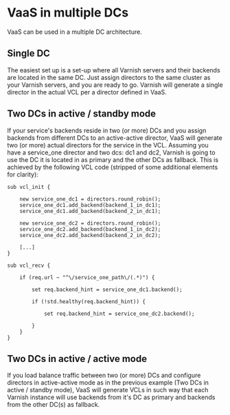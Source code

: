 VaaS in multiple DCs
====================
VaaS can be used in a multiple DC architecture.

Single DC
---------
The easiest set up is a set-up where all Varnish servers and their backends are located in the same DC. Just assign directors to the same cluster as your Varnish servers, and you are ready to go. Varnish will generate a single director in the actual VCL per a director defined in VaaS.

Two DCs in active / standby mode
--------------------------------
If your service's backends reside in two (or more) DCs and you assign backends from different DCs to an active-active director, VaaS will generate two (or more) actual directors for the service in the VCL. Assuming you have a service_one director and two dcs: dc1 and dc2, Varnish is going to use the DC it is located in as primary and the other DCs as fallback. This is achieved by the following VCL code (stripped of some additional elements for clarity):

    sub vcl_init {

        new service_one_dc1 = directors.round_robin();
        service_one_dc1.add_backend(backend_1_in_dc1);
        service_one_dc1.add_backend(backend_2_in_dc1);

        new service_one_dc2 = directors.round_robin();
        service_one_dc2.add_backend(backend_1_in_dc2);
        service_one_dc2.add_backend(backend_2_in_dc2);

        [...]
    }

    sub vcl_recv {

        if (req.url ~ "^\/service_one_path\/(.*)") {

            set req.backend_hint = service_one_dc1.backend();

            if (!std.healthy(req.backend_hint)) {

                set req.backend_hint = service_one_dc2.backend();

            }
        }
    }

Two DCs in active / active mode
-------------------------------
If you load balance traffic between two (or more) DCs and configure directors in active-active mode as in the previous example (Two DCs in active / standby mode), VaaS will generate VCLs in such way that each Varnish instance will use backends from it's DC as primary and backends from the other DC(s) as fallback.
